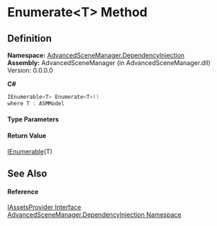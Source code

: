 # Enumerate&lt;T&gt; Method




## Definition
**Namespace:** <a href="N_AdvancedSceneManager_DependencyInjection">AdvancedSceneManager.DependencyInjection</a>  
**Assembly:** AdvancedSceneManager (in AdvancedSceneManager.dll) Version: 0.0.0.0

**C#**
``` C#
IEnumerable<T> Enumerate<T>()
where T : ASMModel

```



#### Type Parameters
<dl><dt /><dd /></dl>

#### Return Value
<a href="https://learn.microsoft.com/dotnet/api/system.collections.generic.ienumerable-1" target="_blank" rel="noopener noreferrer">IEnumerable</a>(T)

## See Also


#### Reference
<a href="T_AdvancedSceneManager_DependencyInjection_IAssetsProvider">IAssetsProvider Interface</a>  
<a href="N_AdvancedSceneManager_DependencyInjection">AdvancedSceneManager.DependencyInjection Namespace</a>  
